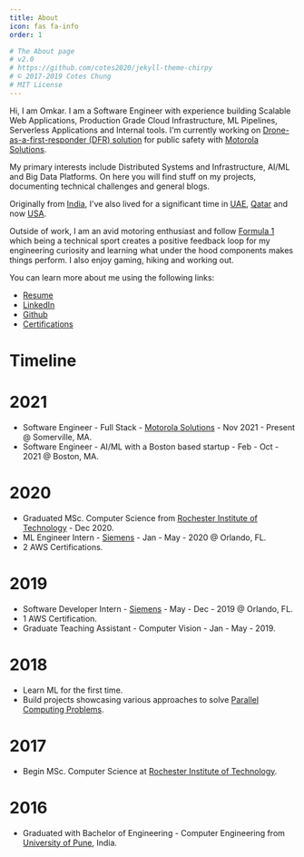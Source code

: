 ```yaml
---
title: About
icon: fas fa-info
order: 1

# The About page
# v2.0
# https://github.com/cotes2020/jekyll-theme-chirpy
# © 2017-2019 Cotes Chung
# MIT License
---
```


Hi, I am Omkar. I am a Software Engineer with experience building Scalable Web Applications, Production Grade Cloud Infrastructure, ML Pipelines, Serverless Applications and Internal tools. I'm currently working on [Drone-as-a-first-responder (DFR) solution](https://www.motorolasolutions.com/en_us/video-security-access-control/drones/cape-drone-software.html) for public safety with [Motorola Solutions](https://www.motorolasolutions.com/en_us.html).

My primary interests include Distributed Systems and Infrastructure, AI/ML and Big Data Platforms. On here you will find stuff on my projects, documenting technical challenges and general blogs.

Originally from [India](https://en.wikipedia.org/wiki/India), I've also lived for a significant time in [UAE](https://en.wikipedia.org/wiki/United_Arab_Emirates), [Qatar](https://en.wikipedia.org/wiki/Qatar) and now [USA](https://en.wikipedia.org/wiki/United_States).

Outside of work, I am an avid motoring enthusiast and follow [Formula 1](https://www.formula1.com/) which being a technical sport creates a positive feedback loop for my engineering curiosity and learning what under the hood components makes things perform. I also enjoy gaming, hiking and working out.

You can learn more about me using the following links:

- [Resume]({{site.url}}/tabs/resume)
- [LinkedIn](https://www.linkedin.com/in/omkarkakade)
- [Github](https://github.com/o-kakade)
- [Certifications](https://www.youracclaim.com/users/omkar.kakade/badges) 


# Timeline
# 2021 
- Software Engineer - Full Stack - [Motorola Solutions](https://www.motorolasolutions.com/en_us.html) - Nov 2021 - Present @ Somerville, MA.
- Software Engineer - AI/ML with a Boston based startup - Feb - Oct - 2021 @ Boston, MA.

# 2020 
- Graduated MSc. Computer Science from [Rochester Institute of Technology](https://www.rit.edu) - Dec 2020.
- ML Engineer Intern - [Siemens](https://www.siemens.com/) - Jan - May - 2020 @ Orlando, FL.
- 2 AWS Certifications.

# 2019
- Software Developer Intern - [Siemens](https://www.siemens.com/) - May - Dec - 2019 @ Orlando, FL.
- 1 AWS Certification.
- Graduate Teaching Assistant - Computer Vision - Jan - May - 2019.

# 2018
- Learn ML for the first time.
- Build projects showcasing various approaches to solve [Parallel Computing Problems](https://github.com/o-kakade/parallel-computing).

# 2017 
- Begin MSc. Computer Science at [Rochester Institute of Technology](https://www.rit.edu).

# 2016
- Graduated with Bachelor of Engineering - Computer Engineering from [University of Pune](https://en.wikipedia.org/wiki/Savitribai_Phule_Pune_University), India.

<!-- > **Note**: Add Markdown syntax content to file `_tabs/about.md` and it will show up on this page. -->
